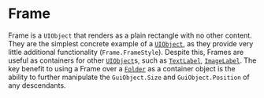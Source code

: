 # Frame

Frame is a `UIObject` that renders as a plain rectangle with no other content. They are the simplest concrete example of a [`UIObject`](broken-reference), as they provide very little additional functionality (`Frame.FrameStyle`). Despite this, Frames are useful as containers for other [`UIObject`](broken-reference)s, such as [`TextLabel`](textlabel.md), [`ImageLabel`](imagelabel.md). The key benefit to using a Frame over a [`Folder`](broken-reference) as a container object is the ability to further manipulate the `GuiObject.Size` and `GuiObject.Position` of any descendants.
